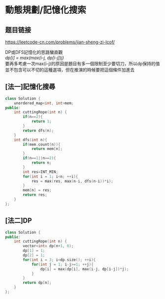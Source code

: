 # 動態規劃/記憶化搜索

## 题目链接

https://leetcode-cn.com/problems/jian-sheng-zi-lcof/

DP或DFS記憶化的思路蠻直觀    
*dp[i] = max(max(i-j, dp[i-j])*j)**    
要再多考慮一次max(i-j)的原因是題目有多一個限制至少要切刀，所以dp保持的值並不包含可以不切的這種選項，但在推演的時候要把這個條件加進去

[法一]記憶化搜尋
---------------------------------------

```cpp
class Solution {
    unordered_map<int, int>mem;
public:
    int cuttingRope(int n) {
        if(n==2){
            return 1;
        }
        return dfs(n);
    }
    int dfs(int n){
        if(mem.count(n)){
            return mem[n];
        }
        if(n==1||n==2){
            return n;
        }
        int res=INT_MIN;
        for(int i = 1; i<n; ++i){
            res = max(res, max(n-i, dfs(n-i))*i);
        }
        mem[n] = res;
        return res;
    }
};
```

[法二]DP
---------------------------------------
```cpp
class Solution {
public:
    int cuttingRope(int n) {
        vector<int> dp(n+1, 0);
        dp[1] = 1;
        dp[2] = 1;
        for(int i = 3; i<dp.size(); ++i){
            for(int j = 1; i-j>=1; ++j){
                dp[i] = max(dp[i], max(i-j, dp[i-j])*j);
            }
        }
        return dp[n];
    }
};
```
